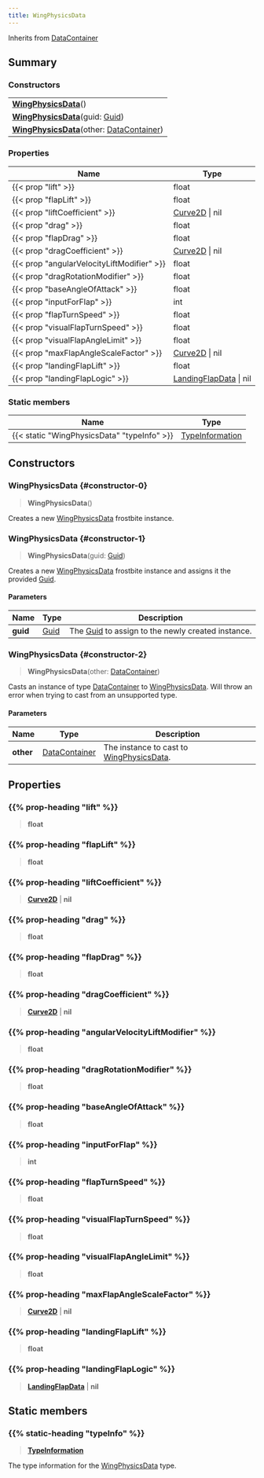 ```yaml
---
title: WingPhysicsData
---
```


Inherits from [DataContainer](/vext/ref/shared/type/datacontainer)

## Summary

### Constructors

|  |
| --- |
| **[WingPhysicsData](#constructor-0)**() |
| **[WingPhysicsData](#constructor-1)**(guid: [Guid](/vext/ref/shared/type/guid)) |
| **[WingPhysicsData](#constructor-2)**(other: [DataContainer](/vext/ref/shared/type/datacontainer)) |

### Properties

| Name | Type |
| ---- | ---- |
| {{< prop "lift" >}} | float |
| {{< prop "flapLift" >}} | float |
| {{< prop "liftCoefficient" >}} | [Curve2D](/vext/ref/fb/curve2d) \| nil |
| {{< prop "drag" >}} | float |
| {{< prop "flapDrag" >}} | float |
| {{< prop "dragCoefficient" >}} | [Curve2D](/vext/ref/fb/curve2d) \| nil |
| {{< prop "angularVelocityLiftModifier" >}} | float |
| {{< prop "dragRotationModifier" >}} | float |
| {{< prop "baseAngleOfAttack" >}} | float |
| {{< prop "inputForFlap" >}} | int |
| {{< prop "flapTurnSpeed" >}} | float |
| {{< prop "visualFlapTurnSpeed" >}} | float |
| {{< prop "visualFlapAngleLimit" >}} | float |
| {{< prop "maxFlapAngleScaleFactor" >}} | [Curve2D](/vext/ref/fb/curve2d) \| nil |
| {{< prop "landingFlapLift" >}} | float |
| {{< prop "landingFlapLogic" >}} | [LandingFlapData](/vext/ref/fb/landingflapdata) \| nil |

### Static members

| Name | Type |
| ---- | ---- |
| {{< static "WingPhysicsData" "typeInfo" >}} | [TypeInformation](/vext/ref/shared/type/typeinformation) |

## Constructors

### WingPhysicsData {#constructor-0}

> **WingPhysicsData**()

Creates a new [WingPhysicsData](/vext/ref/fb/wingphysicsdata) frostbite instance.

### WingPhysicsData {#constructor-1}

> **WingPhysicsData**(guid: [Guid](/vext/ref/shared/type/guid))

Creates a new [WingPhysicsData](/vext/ref/fb/wingphysicsdata) frostbite instance and assigns it the provided [Guid](/vext/ref/shared/type/guid).

#### Parameters

| Name | Type | Description |
| ---- | ---- | ----------- |
| **guid** | [Guid](/vext/ref/shared/type/guid) | The [Guid](/vext/ref/shared/type/guid) to assign to the newly created instance. |

### WingPhysicsData {#constructor-2}

> **WingPhysicsData**(other: [DataContainer](/vext/ref/shared/type/datacontainer))

Casts an instance of type [DataContainer](/vext/ref/shared/type/datacontainer) to [WingPhysicsData](/vext/ref/fb/wingphysicsdata). Will throw an error when trying to cast from an unsupported type.

#### Parameters

| Name | Type | Description |
| ---- | ---- | ----------- |
| **other** | [DataContainer](/vext/ref/shared/type/datacontainer) | The instance to cast to [WingPhysicsData](/vext/ref/fb/wingphysicsdata). |

## Properties

### {{% prop-heading "lift" %}}

> **float**

### {{% prop-heading "flapLift" %}}

> **float**

### {{% prop-heading "liftCoefficient" %}}

> **[Curve2D](/vext/ref/fb/curve2d)** \| **nil**

### {{% prop-heading "drag" %}}

> **float**

### {{% prop-heading "flapDrag" %}}

> **float**

### {{% prop-heading "dragCoefficient" %}}

> **[Curve2D](/vext/ref/fb/curve2d)** \| **nil**

### {{% prop-heading "angularVelocityLiftModifier" %}}

> **float**

### {{% prop-heading "dragRotationModifier" %}}

> **float**

### {{% prop-heading "baseAngleOfAttack" %}}

> **float**

### {{% prop-heading "inputForFlap" %}}

> **int**

### {{% prop-heading "flapTurnSpeed" %}}

> **float**

### {{% prop-heading "visualFlapTurnSpeed" %}}

> **float**

### {{% prop-heading "visualFlapAngleLimit" %}}

> **float**

### {{% prop-heading "maxFlapAngleScaleFactor" %}}

> **[Curve2D](/vext/ref/fb/curve2d)** \| **nil**

### {{% prop-heading "landingFlapLift" %}}

> **float**

### {{% prop-heading "landingFlapLogic" %}}

> **[LandingFlapData](/vext/ref/fb/landingflapdata)** \| **nil**

## Static members

### {{% static-heading "typeInfo" %}}

> **[TypeInformation](/vext/ref/shared/type/typeinformation)**

The type information for the [WingPhysicsData](/vext/ref/fb/wingphysicsdata) type.

